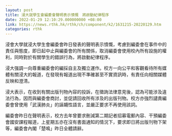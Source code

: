 ```yaml
---
layout: post
title: 浸大就學生會編委會聲明表示憤慨　將啟動紀律程序
date: 2022-01-29 12:10:29.000000000 +08:00
link: https://news.rthk.hk/rthk/ch/component/k2/1631215-20220129.htm
categories: rthk
---
```


浸會大學就浸大學生會編委會昨日發表的聲明表示憤慨，考慮到編委會在事件中的責任與態度，即日起中止與編委會的所有關係，取消編委會使用校內所有設施的權利，同時對於有關學生的錯誤行為，將啟動紀律程序。

浸大强調一向尊重編委會的編採自主及獨立運作。校方一向公平和客觀看待所有媒體有關浸大的報道，在發現有報道出現不準確甚至不實資訊時，有責任向相關媒體反映和澄清。 

浸大表示，在收到有關出版刊物內容的投訴，在徵詢法律意見後，認為可能涉及違法行為，因而與編委會商討，並促請回收所有涉及的出版刊物。校方亦強烈譴責編委會曾使用「武漢肺炎」的誣衊性語言，並嚴正要求不再使用該詞。

編委會昨日在聲明表示，校方去年曾要求刪減第二期記者招募電郵內容、干預編委會國安課程報道，上星期五亦在沒有書面通知的情況下，要求即日將出版刊物下架等，編委會內閣「楚鳴」昨日全體請辭。
